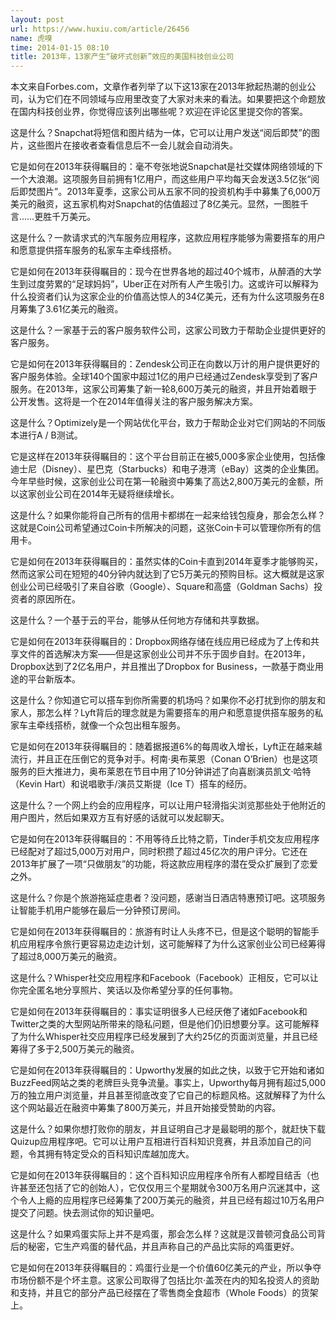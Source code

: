 ```yaml
---
layout: post
url: https://www.huxiu.com/article/26456
name: 虎嗅
time: 2014-01-15 08:10
title: 2013年，13家产生“破坏式创新”效应的美国科技创业公司
---
```

本文来自Forbes.com，文章作者列举了以下这13家在2013年掀起热潮的创业公司，认为它们在不同领域与应用里改变了大家对未来的看法。如果要把这个命题放在国内科技创业界，你觉得应该列出哪些呢？欢迎在评论区里提交你的答案。

这是什么？Snapchat将短信和图片结为一体，它可以让用户发送“阅后即焚”的图片，这些图片在接收者查看信息后不一会儿就会自动消失。

它是如何在2013年获得瞩目的：毫不夸张地说Snapchat是社交媒体网络领域的下一个大浪潮。这项服务目前拥有1亿用户，而这些用户平均每天会发送3.5亿张“阅后即焚图片”。2013年夏季，这家公司从五家不同的投资机构手中募集了6,000万美元的融资，这五家机构对Snapchat的估值超过了8亿美元。显然，一图胜千言……更胜千万美元。

这是什么？一款请求式的汽车服务应用程序，这款应用程序能够为需要搭车的用户和愿意提供搭车服务的私家车主牵线搭桥。

它是如何在2013年获得瞩目的：现今在世界各地的超过40个城市，从醉酒的大学生到过度劳累的“足球妈妈”，Uber正在对所有人产生吸引力。这或许可以解释为什么投资者们认为这家企业的价值高达惊人的34亿美元，还有为什么这项服务在8月筹集了3.61亿美元的融资。

这是什么？一家基于云的客户服务软件公司，这家公司致力于帮助企业提供更好的客户服务。

它是如何在2013年获得瞩目的：Zendesk公司正在向数以万计的用户提供更好的客户服务体验。全球140个国家中超过1亿的用户已经通过Zendesk享受到了客户服务。在2013年，这家公司筹集了新一轮8,600万美元的融资，并且开始着眼于公开发售。这将是一个在2014年值得关注的客户服务解决方案。

这是什么？Optimizely是一个网站优化平台，致力于帮助企业对它们网站的不同版本进行A / B测试。

它是这样在2013年获得瞩目的：这个平台目前正在被5,000多家企业使用，包括像迪士尼（Disney）、星巴克（Starbucks）和电子港湾（eBay）这类的企业集团。今年早些时候，这家创业公司在第一轮融资中筹集了高达2,800万美元的金额，所以这家创业公司在2014年无疑将继续增长。

这是什么？如果你能将自己所有的信用卡都绑在一起来给钱包瘦身，那会怎么样？这就是Coin公司希望通过Coin卡所解决的问题，这张Coin卡可以管理你所有的信用卡。

它是如何在2013年获得瞩目的：虽然实体的Coin卡直到2014年夏季才能够购买，然而这家公司在短短的40分钟内就达到了它5万美元的预购目标。这大概就是这家创业公司已经吸引了来自谷歌（Google）、Square和高盛（Goldman Sachs）投资者的原因所在。

这是什么？一个基于云的平台，能够从任何地方存储和共享数据。

它是如何在2013年获得瞩目的：Dropbox网络存储在线应用已经成为了上传和共享文件的首选解决方案——但是这家创业公司并不乐于固步自封。在2013年，Dropbox达到了2亿名用户，并且推出了Dropbox for Business，一款基于商业用途的平台新版本。

这是什么？你知道它可以搭车到你所需要的机场吗？如果你不必打扰到你的朋友和家人，那怎么样？Lyft背后的理念就是为需要搭车的用户和愿意提供搭车服务的私家车主牵线搭桥，就像一个众包出租车服务。

它是如何在2013年获得瞩目的：随着据报道6%的每周收入增长，Lyft正在越来越流行，并且正在压倒它的竞争对手。柯南·奥布莱恩（Conan O’Brien）也是这项服务的巨大推进力，奥布莱恩在节目中用了10分钟讲述了向喜剧演员凯文·哈特（Kevin Hart）和说唱歌手/演员艾斯提（Ice T）搭车的经历。

这是什么？一个网上约会的应用程序，可以让用户轻滑指尖浏览那些处于他附近的用户图片，然后如果双方互有好感的话就可以发起聊天。

它是如何在2013年获得瞩目的：不用等待丘比特之箭，Tinder手机交友应用程序已经配对了超过5,000万对用户，同时积攒了超过45亿次的用户评分。它还在2013年扩展了一项“只做朋友”的功能，将这款应用程序的潜在受众扩展到了恋爱之外。

这是什么？你是个旅游拖延症患者？没问题，感谢当日酒店特惠预订吧。这项服务让智能手机用户能够在最后一分钟预订房间。

它是如何在2013年获得瞩目的：旅游有时让人头疼不已，但是这个聪明的智能手机应用程序令旅行更容易边走边计划，这可能解释了为什么这家创业公司已经筹得了超过8,000万美元的融资。

这是什么？Whisper社交应用程序和Facebook（Facebook）正相反，它可以让你完全匿名地分享照片、笑话以及你希望分享的任何事物。

它是如何在2013年获得瞩目的：事实证明很多人已经厌倦了诸如Facebook和Twitter之类的大型网站所带来的隐私问题，但是他们仍旧想要分享。这可能解释了为什么Whisper社交应用程序已经发展到了大约25亿的页面浏览量，并且已经筹得了多于2,500万美元的融资。

它是如何在2013年获得瞩目的：Upworthy发展的如此之快，以致于它开始和诸如BuzzFeed网站之类的老牌巨头竞争流量。事实上，Upworthy每月拥有超过5,000万的独立用户浏览量，并且甚至彻底改变了它自己的标题风格。这就解释了为什么这个网站最近在融资中筹集了800万美元，并且开始接受赞助的内容。

这是什么？如果你想打败你的朋友，并且证明自己才是最聪明的那个，就赶快下载Quizup应用程序吧。它可以让用户互相进行百科知识竞赛，并且添加自己的问题，令其拥有特定受众的百科知识库越加庞大。

它是如何在2013年获得瞩目的：这个百科知识应用程序令所有人都瞠目结舌（也许甚至还包括了它的创始人），它仅仅用三个星期就令300万名用户沉迷其中，这个令人上瘾的应用程序已经筹集了200万美元的融资，并且已经有超过10万名用户提交了问题。快去测试你的知识量吧。

这是什么？如果鸡蛋实际上并不是鸡蛋，那会怎么样？这就是汉普顿河食品公司背后的秘密，它生产鸡蛋的替代品，并且声称自己的产品比实际的鸡蛋更好。

它是如何在2013年获得瞩目的：鸡蛋行业是一个价值60亿美元的产业，所以争夺市场份额不是个坏主意。这家公司取得了包括比尔·盖茨在内的知名投资人的资助和支持，并且它的部分产品已经摆在了零售商全食超市（Whole Foods）的货架上。

